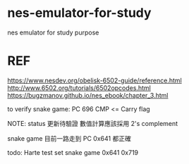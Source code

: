 # nes-emulator-for-study
nes emulator for study purpose
# REF
https://www.nesdev.org/obelisk-6502-guide/reference.html
http://www.6502.org/tutorials/6502opcodes.html
https://bugzmanov.github.io/nes_ebook/chapter_3.html

to verify snake game:
PC 696 CMP <= Carry flag


NOTE:
status 更新待驗證
數值計算應該採用 2's complement

snake game 目前一路走到 PC 0x641 都正確

todo:
Harte test set
snake game 0x641 0x719